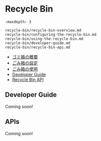 # Recycle Bin

```{toctree}
:maxdepth: 3

recycle-bin/recycle-bin-overview.md
recycle-bin/configuring-the-recycle-bin.md
recycle-bin/using-the-recycle-bin.md
recycle-bin/developer-guide.md
recycle-bin/recycle-bin-api.md
```

* [ゴミ箱の概要](./recycle-bin/recycle-bin-overview.md)
* [ごみ箱の設定](./recycle-bin/configuring-the-recycle-bin.md)
* [ごみ箱の使用](./recycle-bin/using-the-recycle-bin.md)
* [Developer Guide](./recycle-bin/developer-guide.md)
* [Recycle Bin API](./recycle-bin/recycle-bin-api.md)

<a name="developer-guide" />

## Developer Guide

Coming soon!

<a name="apis" />

## APIs

Coming soon!
